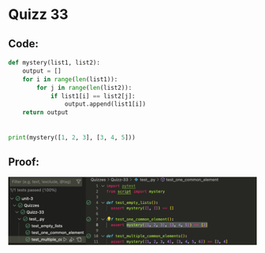 # Quizz 33

## Code:
    
```python
def mystery(list1, list2):
    output = []
    for i in range(len(list1)):
        for j in range(len(list2)):
            if list1[i] == list2[j]:
                output.append(list1[i])
    return output


print(mystery([1, 2, 3], [3, 4, 5]))
```
## Proof:

![](/Images/quizz33-proof.png)